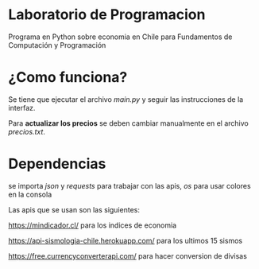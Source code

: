 # Laboratorio de Programacion
Programa en Python sobre economia en Chile para Fundamentos de Computación y Programación

# ¿Como funciona?
Se tiene que ejecutar el archivo *main.py* y seguir las instrucciones de la interfaz.

Para **actualizar los precios** se deben cambiar manualmente en el archivo *precios.txt*.

# Dependencias
se importa *json* y *requests* para trabajar con las apis, *os* para usar colores en la consola

Las apis que se usan son las siguientes:

https://mindicador.cl/ para los indices de economia

https://api-sismologia-chile.herokuapp.com/ para los ultimos 15 sismos

https://free.currencyconverterapi.com/ para hacer conversion de divisas
